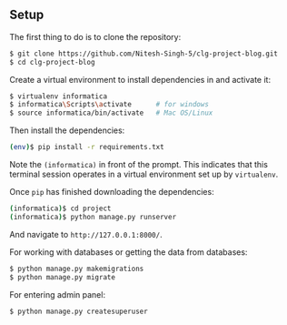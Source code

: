 ## Setup

The first thing to do is to clone the repository:

```sh
$ git clone https://github.com/Nitesh-Singh-5/clg-project-blog.git
$ cd clg-project-blog
```

Create a virtual environment to install dependencies in and activate it:

```sh
$ virtualenv informatica
$ informatica\Scripts\activate      # for windows
$ source informatica/bin/activate   # Mac OS/Linux
```

Then install the dependencies:

```sh
(env)$ pip install -r requirements.txt
```
Note the `(informatica)` in front of the prompt. This indicates that this terminal
session operates in a virtual environment set up by `virtualenv`.

Once `pip` has finished downloading the dependencies:
```sh
(informatica)$ cd project
(informatica)$ python manage.py runserver
```
And navigate to `http://127.0.0.1:8000/`.

For working with databases or getting the data from databases:
```sh
$ python manage.py makemigrations
$ python manage.py migrate
```

For entering admin panel:
```sh
$ python manage.py createsuperuser
```

